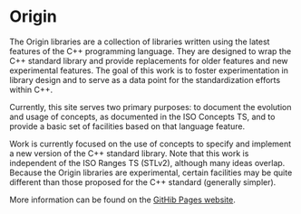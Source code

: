 Origin
======

The Origin libraries are a collection of libraries written using the
latest features of the C++ programming language. They are designed
to wrap the C++ standard library and provide replacements for older
features and new experimental features. The goal of this work is
to foster experimentation in library design and to serve as a data
point for the standardization efforts within C++.

Currently, this site serves two primary purposes: to document the 
evolution and usage of concepts, as documented in the ISO Concepts TS, 
and to provide a basic set of facilities based on that language feature.

Work is currently focused on the use of concepts to specify and 
implement a new version of the C++ standard library. Note that this 
work is independent of the ISO Ranges TS (STLv2), although many ideas 
overlap. Because the Origin libraries are experimental, certain
facilities may be quite different than those proposed for the C++
standard (generally simpler).

More information can be found on the
[GitHib Pages website](http://asutton.github.io/origin).
